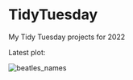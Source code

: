 # TidyTuesday 

My Tidy Tuesday projects for 2022

Latest plot: 

![beatles_names](https://user-images.githubusercontent.com/56928338/160254572-917983aa-e0c8-4763-a6ac-b65f7bf1ab20.png)
